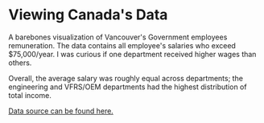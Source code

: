 # Viewing Canada's Data

A barebones visualization of Vancouver's Government employees remuneration. The data contains all employee's salaries who exceed $75,000/year. I was curious if one department received higher wages than others.

Overall, the average salary was roughly equal across departments; the engineering and VFRS/OEM departments had the highest distribution of total income.

[Data source can be found here.](https://data.vancouver.ca/datacatalogue/employeeRemunerationExpensesOver75k.htm)




